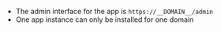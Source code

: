 * The admin interface for the app is `https://__DOMAIN__/admin`
* One app instance can only be installed for one domain
